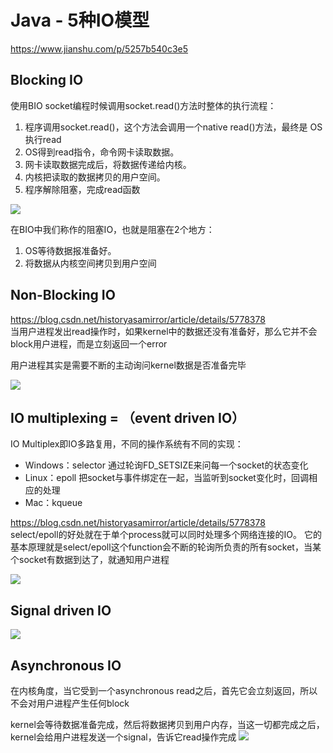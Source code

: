 # Java - 5种IO模型  
https://www.jianshu.com/p/5257b540c3e5  

## Blocking IO
使用BIO socket编程时候调用socket.read()方法时整体的执行流程：  
1. 程序调用socket.read()，这个方法会调用一个native read()方法，最终是 OS执行read
2. OS得到read指令，命令网卡读取数据。
3. 网卡读取数据完成后，将数据传递给内核。
4. 内核把读取的数据拷贝的用户空间。
5. 程序解除阻塞，完成read函数

![](https://img-blog.csdnimg.cn/20210204212633826.gif)

在BIO中我们称作的阻塞IO，也就是阻塞在2个地方：
1. OS等待数据报准备好。
2. 将数据从内核空间拷贝到用户空间

## Non-Blocking IO
https://blog.csdn.net/historyasamirror/article/details/5778378  
当用户进程发出read操作时，如果kernel中的数据还没有准备好，那么它并不会block用户进程，而是立刻返回一个error

用户进程其实是需要不断的主动询问kernel数据是否准备完毕

![](https://img-blog.csdnimg.cn/20210204212635345.gif)

## IO multiplexing = （event driven IO）
IO Multiplex即IO多路复用，不同的操作系统有不同的实现：
* Windows：selector 通过轮询FD_SETSIZE来问每一个socket的状态变化
* Linux：epoll 把socket与事件绑定在一起，当监听到socket变化时，回调相应的处理
* Mac：kqueue

https://blog.csdn.net/historyasamirror/article/details/5778378  
select/epoll的好处就在于单个process就可以同时处理多个网络连接的IO。
它的基本原理就是select/epoll这个function会不断的轮询所负责的所有socket，当某个socket有数据到达了，就通知用户进程

![](https://img-blog.csdnimg.cn/20210204212634290.gif)

## Signal driven IO

![](https://upload-images.jianshu.io/upload_images/11345047-ee919b818091fe7c.png)

## Asynchronous IO
在内核角度，当它受到一个asynchronous read之后，首先它会立刻返回，所以不会对用户进程产生任何block

kernel会等待数据准备完成，然后将数据拷贝到用户内存，当这一切都完成之后，kernel会给用户进程发送一个signal，告诉它read操作完成
![](https://img-blog.csdnimg.cn/20210204212634315.gif)